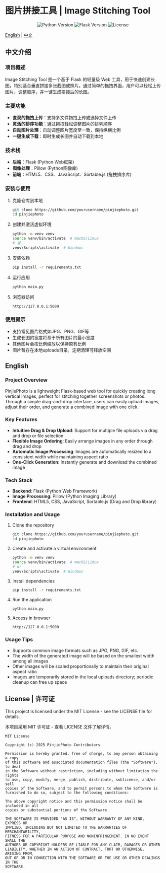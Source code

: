 # 图片拼接工具 | Image Stitching Tool

<p align="center">
  <img src="https://img.shields.io/badge/Python-3.8+-blue.svg" alt="Python Version">
  <img src="https://img.shields.io/badge/Flask-2.0+-green.svg" alt="Flask Version">
  <img src="https://img.shields.io/badge/License-MIT-yellow.svg" alt="License">
</p>

[English](#english) | [中文](#chinese)

<a id="chinese"></a>
## 中文介绍

### 项目概述

Image Stitching Tool 是一个基于 Flask 的轻量级 Web 工具，用于快速创建长图，特别适合垂直拼接多张截图或照片。通过简单的拖拽界面，用户可以轻松上传图片，调整顺序，并一键生成拼接后的长图。

### 主要功能

- **直观的拖拽上传**：支持多文件拖拽上传或选择文件上传
- **灵活的排序功能**：通过拖拽轻松调整图片的排列顺序
- **自动图片处理**：自动调整图片宽度至一致，保持纵横比例
- **一键生成下载**：即时生成长图并自动下载到本地

### 技术栈

- **后端**：Flask (Python Web框架)
- **图像处理**：Pillow (Python图像库)
- **前端**：HTML5、CSS、JavaScript、Sortable.js (拖拽排序库)

### 安装与使用

1. 克隆仓库到本地
   ```bash
   git clone https://github.com/yourusername/pinjiephoto.git
   cd pinjiephoto
   ```

2. 创建并激活虚拟环境
   ```bash
   python -m venv venv
   source venv/bin/activate  # macOS/Linux
   # 或
   venv\Scripts\activate  # Windows
   ```

3. 安装依赖
   ```bash
   pip install -r requirements.txt
   ```

4. 运行应用
   ```bash
   python main.py
   ```

5. 浏览器访问
   ```
   http://127.0.0.1:5000
   ```

### 使用提示

- 支持常见图片格式如JPG、PNG、GIF等
- 生成长图的宽度将基于所有图片的最小宽度
- 其他图片会按比例缩放以保持原有比例
- 图片暂存在本地uploads目录，定期清理可释放空间

<a id="english"></a>
## English

### Project Overview

PinjiePhoto is a lightweight Flask-based web tool for quickly creating long vertical images, perfect for stitching together screenshots or photos. Through a simple drag-and-drop interface, users can easily upload images, adjust their order, and generate a combined image with one click.

### Key Features

- **Intuitive Drag & Drop Upload**: Support for multiple file uploads via drag and drop or file selection
- **Flexible Image Ordering**: Easily arrange images in any order through drag and drop
- **Automatic Image Processing**: Images are automatically resized to a consistent width while maintaining aspect ratio
- **One-Click Generation**: Instantly generate and download the combined image

### Tech Stack

- **Backend**: Flask (Python Web Framework)
- **Image Processing**: Pillow (Python Imaging Library)
- **Frontend**: HTML5, CSS, JavaScript, Sortable.js (Drag and Drop library)

### Installation and Usage

1. Clone the repository
   ```bash
   git clone https://github.com/yourusername/pinjiephoto.git
   cd pinjiephoto
   ```

2. Create and activate a virtual environment
   ```bash
   python -m venv venv
   source venv/bin/activate  # macOS/Linux
   # or
   venv\Scripts\activate  # Windows
   ```

3. Install dependencies
   ```bash
   pip install -r requirements.txt
   ```

4. Run the application
   ```bash
   python main.py
   ```

5. Access in browser
   ```
   http://127.0.0.1:5000
   ```

### Usage Tips

- Supports common image formats such as JPG, PNG, GIF, etc.
- The width of the generated image will be based on the smallest width among all images
- Other images will be scaled proportionally to maintain their original aspect ratio
- Images are temporarily stored in the local uploads directory; periodic cleanup can free up space

## License | 许可证

This project is licensed under the MIT License - see the LICENSE file for details.

本项目采用 MIT 许可证 - 查看 LICENSE 文件了解详情。

```
MIT License

Copyright (c) 2025 PinjiePhoto Contributors

Permission is hereby granted, free of charge, to any person obtaining a copy
of this software and associated documentation files (the "Software"), to deal
in the Software without restriction, including without limitation the rights
to use, copy, modify, merge, publish, distribute, sublicense, and/or sell
copies of the Software, and to permit persons to whom the Software is
furnished to do so, subject to the following conditions:

The above copyright notice and this permission notice shall be included in all
copies or substantial portions of the Software.

THE SOFTWARE IS PROVIDED "AS IS", WITHOUT WARRANTY OF ANY KIND, EXPRESS OR
IMPLIED, INCLUDING BUT NOT LIMITED TO THE WARRANTIES OF MERCHANTABILITY,
FITNESS FOR A PARTICULAR PURPOSE AND NONINFRINGEMENT. IN NO EVENT SHALL THE
AUTHORS OR COPYRIGHT HOLDERS BE LIABLE FOR ANY CLAIM, DAMAGES OR OTHER
LIABILITY, WHETHER IN AN ACTION OF CONTRACT, TORT OR OTHERWISE, ARISING FROM,
OUT OF OR IN CONNECTION WITH THE SOFTWARE OR THE USE OR OTHER DEALINGS IN THE
SOFTWARE.
